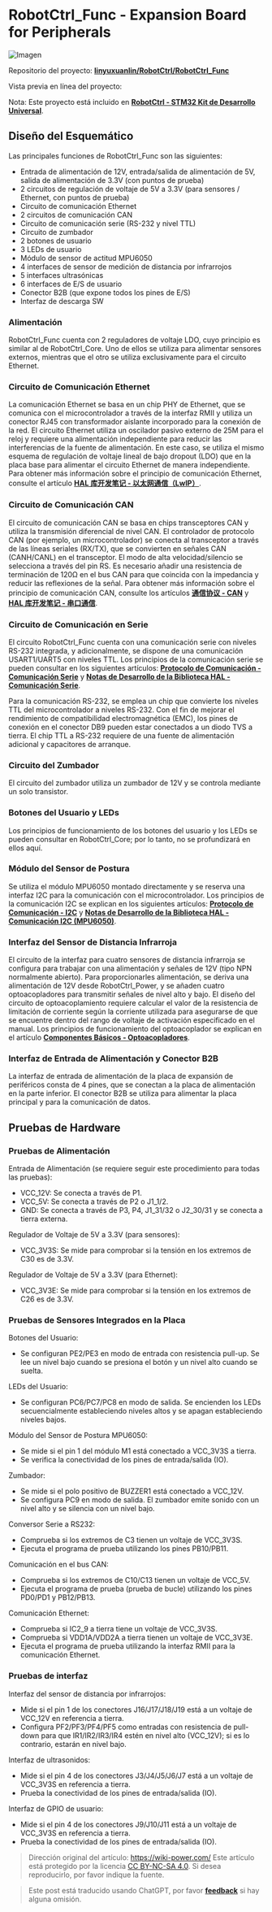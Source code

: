 # RobotCtrl_Func - Expansion Board for Peripherals

![Imagen](https://img.wiki-power.com/d/wiki-media/img/20220527113505.png)

Repositorio del proyecto: [**linyuxuanlin/RobotCtrl/RobotCtrl_Func**](https://github.com/linyuxuanlin/RobotCtrl/tree/main/RobotCtrl_MultiBoard_Project/RobotCtrl_Func)

Vista previa en línea del proyecto:

<div class="altium-iframe-viewer">
  <div
    class="altium-ecad-viewer"
    data-project-src="https://github.com/linyuxuanlin/RobotCtrl/raw/main/RobotCtrl_MultiBoard_Project/RobotCtrl_Func_V0.8B.zip"
  ></div>
</div>

Nota: Este proyecto está incluido en [**RobotCtrl - STM32 Kit de Desarrollo Universal**](https://wiki-power.com/RobotCtrl-STM32%E9%80%9A%E7%94%A8%E5%BC%80%E5%8F%91%E5%A5%97%E4%BB%B6).

## Diseño del Esquemático

Las principales funciones de RobotCtrl_Func son las siguientes:

- Entrada de alimentación de 12V, entrada/salida de alimentación de 5V, salida de alimentación de 3.3V (con puntos de prueba)
- 2 circuitos de regulación de voltaje de 5V a 3.3V (para sensores / Ethernet, con puntos de prueba)
- Circuito de comunicación Ethernet
- 2 circuitos de comunicación CAN
- Circuito de comunicación serie (RS-232 y nivel TTL)
- Circuito de zumbador
- 2 botones de usuario
- 3 LEDs de usuario
- Módulo de sensor de actitud MPU6050
- 4 interfaces de sensor de medición de distancia por infrarrojos
- 5 interfaces ultrasónicas
- 6 interfaces de E/S de usuario
- Conector B2B (que expone todos los pines de E/S)
- Interfaz de descarga SW

### Alimentación

RobotCtrl_Func cuenta con 2 reguladores de voltaje LDO, cuyo principio es similar al de RobotCtrl_Core. Uno de ellos se utiliza para alimentar sensores externos, mientras que el otro se utiliza exclusivamente para el circuito Ethernet.

### Circuito de Comunicación Ethernet

La comunicación Ethernet se basa en un chip PHY de Ethernet, que se comunica con el microcontrolador a través de la interfaz RMII y utiliza un conector RJ45 con transformador aislante incorporado para la conexión de la red. El circuito Ethernet utiliza un oscilador pasivo externo de 25M para el reloj y requiere una alimentación independiente para reducir las interferencias de la fuente de alimentación. En este caso, se utiliza el mismo esquema de regulación de voltaje lineal de bajo dropout (LDO) que en la placa base para alimentar el circuito Ethernet de manera independiente. Para obtener más información sobre el principio de comunicación Ethernet, consulte el artículo [**HAL 库开发笔记 - 以太网通信（LwIP）**](https://wiki-power.com/HAL%E5%BA%93%E5%BC%80%E5%8F%91%E7%AC%94%E8®­记-%E4%BB%A5%E5%A4ª网通信（LwIP）).

### Circuito de Comunicación CAN

El circuito de comunicación CAN se basa en chips transceptores CAN y utiliza la transmisión diferencial de nivel CAN. El controlador de protocolo CAN (por ejemplo, un microcontrolador) se conecta al transceptor a través de las líneas seriales (RX/TX), que se convierten en señales CAN (CANH/CANL) en el transceptor. El modo de alta velocidad/silencio se selecciona a través del pin RS. Es necesario añadir una resistencia de terminación de 120Ω en el bus CAN para que coincida con la impedancia y reducir las reflexiones de la señal. Para obtener más información sobre el principio de comunicación CAN, consulte los artículos [**通信协议 - CAN**](https://wiki-power.com/通信协议-CAN) y [**HAL 库开发笔记 - 串口通信**](https://wiki-power.com/HAL库开发笔记-CAN通信).

### Circuito de Comunicación en Serie

El circuito RobotCtrl_Func cuenta con una comunicación serie con niveles RS-232 integrada, y adicionalmente, se dispone de una comunicación USART1/UART5 con niveles TTL. Los principios de la comunicación serie se pueden consultar en los siguientes artículos: [**Protocolo de Comunicación - Comunicación Serie**](https://wiki-power.com/%E9%80%9A%E4%BF%A1%E5%8D%8F%E8%AE%AE-%E4%B8%B2%E5%8F%A3%E9%80%9A%E4%BF%A1) y [**Notas de Desarrollo de la Biblioteca HAL - Comunicación Serie**](https://wiki-power.com/HAL%E5%BA%93%E5%BC%80%E5%8F%91%E7%AC%94%E8%AE%B0-%E4%B8%B2%E5%8F%A3%E9%80%9A%E4%BF%A1).

Para la comunicación RS-232, se emplea un chip que convierte los niveles TTL del microcontrolador a niveles RS-232. Con el fin de mejorar el rendimiento de compatibilidad electromagnética (EMC), los pines de conexión en el conector DB9 pueden estar conectados a un diodo TVS a tierra. El chip TTL a RS-232 requiere de una fuente de alimentación adicional y capacitores de arranque.

### Circuito del Zumbador

El circuito del zumbador utiliza un zumbador de 12V y se controla mediante un solo transistor.

### Botones del Usuario y LEDs

Los principios de funcionamiento de los botones del usuario y los LEDs se pueden consultar en RobotCtrl_Core; por lo tanto, no se profundizará en ellos aquí.

### Módulo del Sensor de Postura

Se utiliza el módulo MPU6050 montado directamente y se reserva una interfaz I2C para la comunicación con el microcontrolador. Los principios de la comunicación I2C se explican en los siguientes artículos: [**Protocolo de Comunicación - I2C**](https://wiki-power.com/%E9%80%9A%E4%BF%A1%E5%8D%8F%E8%AE%AE-I2C) y [**Notas de Desarrollo de la Biblioteca HAL - Comunicación I2C (MPU6050)**](https://wiki-power.com/HAL%E5%BA%93%E5%BC€%C5%8F%E5%8F%91%E7%AC%94%E8%AE%B0-I2C%E9%80%9A%E4%BF%A1%EF%BC%88MPU6050%EF%BC%89).

### Interfaz del Sensor de Distancia Infrarroja

El circuito de la interfaz para cuatro sensores de distancia infrarroja se configura para trabajar con una alimentación y señales de 12V (tipo NPN normalmente abierto). Para proporcionarles alimentación, se deriva una alimentación de 12V desde RobotCtrl_Power, y se añaden cuatro optoacopladores para transmitir señales de nivel alto y bajo. El diseño del circuito de optoacoplamiento requiere calcular el valor de la resistencia de limitación de corriente según la corriente utilizada para asegurarse de que se encuentre dentro del rango de voltaje de activación especificado en el manual. Los principios de funcionamiento del optoacoplador se explican en el artículo [**Componentes Básicos - Optoacopladores**](https://wiki-power.com/%E5%9F%BA%E6%9C%AC%E5%85%83%E5%99%A8%E4%BB%B6-%E5%85%89%E7%94%B5%E8%80%A6%E5%90%88%E5%99%A8).

### Interfaz de Entrada de Alimentación y Conector B2B

La interfaz de entrada de alimentación de la placa de expansión de periféricos consta de 4 pines, que se conectan a la placa de alimentación en la parte inferior. El conector B2B se utiliza para alimentar la placa principal y para la comunicación de datos.

## Pruebas de Hardware

### Pruebas de Alimentación

Entrada de Alimentación (se requiere seguir este procedimiento para todas las pruebas):

- VCC_12V: Se conecta a través de P1.
- VCC_5V: Se conecta a través de P2 o J1_1/2.
- GND: Se conecta a través de P3, P4, J1_31/32 o J2_30/31 y se conecta a tierra externa.

Regulador de Voltaje de 5V a 3.3V (para sensores):

- VCC_3V3S: Se mide para comprobar si la tensión en los extremos de C30 es de 3.3V.

Regulador de Voltaje de 5V a 3.3V (para Ethernet):

- VCC_3V3E: Se mide para comprobar si la tensión en los extremos de C26 es de 3.3V.

### Pruebas de Sensores Integrados en la Placa

Botones del Usuario:

- Se configuran PE2/PE3 en modo de entrada con resistencia pull-up. Se lee un nivel bajo cuando se presiona el botón y un nivel alto cuando se suelta.

LEDs del Usuario:

- Se configuran PC6/PC7/PC8 en modo de salida. Se encienden los LEDs secuencialmente estableciendo niveles altos y se apagan estableciendo niveles bajos.

Módulo del Sensor de Postura MPU6050:

- Se mide si el pin 1 del módulo M1 está conectado a VCC_3V3S a tierra.
- Se verifica la conectividad de los pines de entrada/salida (IO).

Zumbador:

- Se mide si el polo positivo de BUZZER1 está conectado a VCC_12V.
- Se configura PC9 en modo de salida. El zumbador emite sonido con un nivel alto y se silencia con un nivel bajo.

Conversor Serie a RS232:

- Comprueba si los extremos de C3 tienen un voltaje de VCC_3V3S.
- Ejecuta el programa de prueba utilizando los pines PB10/PB11.

Comunicación en el bus CAN:

- Comprueba si los extremos de C10/C13 tienen un voltaje de VCC_5V.
- Ejecuta el programa de prueba (prueba de bucle) utilizando los pines PD0/PD1 y PB12/PB13.

Comunicación Ethernet:

- Comprueba si IC2_9 a tierra tiene un voltaje de VCC_3V3S.
- Comprueba si VDD1A/VDD2A a tierra tienen un voltaje de VCC_3V3E.
- Ejecuta el programa de prueba utilizando la interfaz RMII para la comunicación Ethernet.

### Pruebas de interfaz

Interfaz del sensor de distancia por infrarrojos:

- Mide si el pin 1 de los conectores J16/J17/J18/J19 está a un voltaje de VCC_12V en referencia a tierra.
- Configura PF2/PF3/PF4/PF5 como entradas con resistencia de pull-down para que IR1/IR2/IR3/IR4 estén en nivel alto (VCC_12V); si es lo contrario, estarán en nivel bajo.

Interfaz de ultrasonidos:

- Mide si el pin 4 de los conectores J3/J4/J5/J6/J7 está a un voltaje de VCC_3V3S en referencia a tierra.
- Prueba la conectividad de los pines de entrada/salida (IO).

Interfaz de GPIO de usuario:

- Mide si el pin 4 de los conectores J9/J10/J11 está a un voltaje de VCC_3V3S en referencia a tierra.
- Prueba la conectividad de los pines de entrada/salida (IO).

> Dirección original del artículo: <https://wiki-power.com/>
> Este artículo está protegido por la licencia [CC BY-NC-SA 4.0](https://creativecommons.org/licenses/by/4.0/deed.zh). Si desea reproducirlo, por favor indique la fuente.

> Este post está traducido usando ChatGPT, por favor [**feedback**](https://github.com/linyuxuanlin/Wiki_MkDocs/issues/new) si hay alguna omisión.